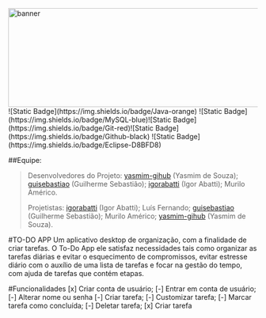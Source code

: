 <img width="1000" height="200" src="https://github.com/yasmim-github/todo-gui-app/assets/140352606/06c2af6b-3b79-4ba8-88fb-3a3c5ea0d61b" alt="banner">
![Static Badge](https://img.shields.io/badge/Java-orange) ![Static Badge](https://img.shields.io/badge/MySQL-blue)![Static Badge](https://img.shields.io/badge/Git-red)![Static Badge](https://img.shields.io/badge/Github-black)  ![Static Badge](https://img.shields.io/badge/Eclipse-D8BFD8)

##Equipe:
 
> Desenvolvedores do Projeto:
> <a href="https://github.com/yasmim-github" target=”_blank” rel=”noneferrer”>yasmim-gihub</a> (Yasmim de Souza);
> <a href="https://github.com/guisebastiao" target=”_blank” rel=”noneferrer”>guisebastiao</a> (Guilherme Sebastião);
> <a href="https://github.com/igorabatti" target="_blank" rel="noneferrer">igorabatti</a> (Igor Abatti);
> Murilo Américo.
>
> Projetistas:
> <a href="https://github.com/igorabatti" target="_blank" rel="noneferrer">igorabatti</a> (Igor Abatti);
> Luís Fernando;
> <a href="https://github.com/guisebastiao" target=”_blank” rel=”noneferrer”>guisebastiao</a> (Guilherme Sebastião);
> Murilo Américo;
> <a href="https://github.com/yasmim-github" target=”_blank” rel=”noneferrer”>yasmim-gihub</a> (Yasmim de Souza).

#TO-DO APP
Um aplicativo desktop de organização, com a finalidade de criar tarefas. O To-Do App ele satisfaz necessidades tais como organizar as tarefas diárias e evitar o esquecimento de compromissos, evitar estresse diário com o auxílio de uma lista de tarefas e focar na gestão do tempo, com ajuda de tarefas que contém etapas. 

#Funcionalidades 
[x] Criar conta de usuário;
[-] Entrar em conta de usuário;
[-] Alterar nome ou senha
[-] Criar tarefa;
[-] Customizar tarefa;
[-] Marcar tarefa como concluída;
[-] Deletar tarefa;
[x] Criar tarefa
